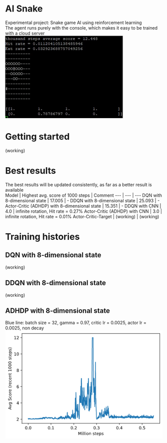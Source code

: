 # AI Snake
Experimental project: Snake game AI using reinforcement learning\
The agent runs purely with the console, which makes it easy to be trained with a cloud server
![](https://github.com/zysoong/ai-greedy-snake/blob/master/images/example_ddqn_reduced.gif?raw=true)

# Getting started
(working)

# Best results
The best results will be updated consistently, as far as a better result is available\
Model | Highest avg. score of 1000 steps | Comment
--- | --- | ---
DQN with 8-dimensional state | 17.005 | -
DDQN with 8-dimensional state | 25.093 | - 
Actor-Critic (ADHDP) with 8-dimensional state | 15.351 | -
DDQN with CNN | 4.0  | infinite rotation, Hit rate = 0.27%
Actor-Critic (ADHDP) with CNN | 3.0  | infinite rotation, Hit rate = 0.01%
Actor-Critic-Target | (working) | (working)

# Training histories
## DQN with 8-dimensional state
(working)
## DDQN with 8-dimensional state
(working)
## ADHDP with 8-dimensional state
Blue line: batch size = 32, gamma = 0.97, critic lr = 0.0025, actor lr = 0.0025, non decay
![](https://github.com/zysoong/ai-greedy-snake/blob/master/images/adhdp_plot.png?raw=true)
